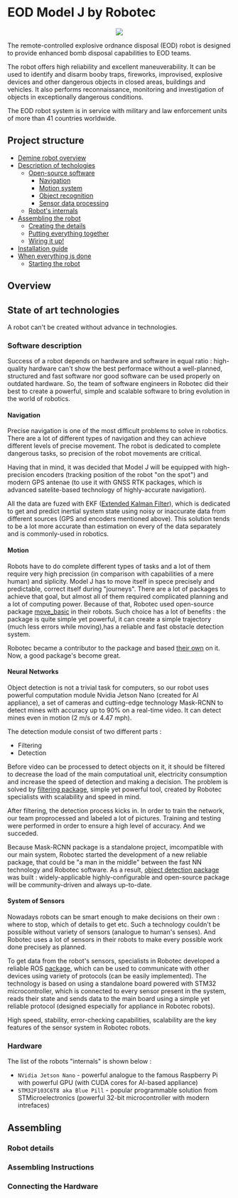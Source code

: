 # EOD Model J by Robotec

<p align="center">
  <img src="https://github.com/robotec-ua/eod_robot_j_info/blob/main/doc/images/model.png" />
</p>

The remote-controlled explosive ordnance disposal (EOD) robot is designed to provide enhanced bomb disposal capabilities to EOD teams.

The robot offers high reliability and excellent maneuverability. It can be used to identify and disarm booby traps, fireworks, improvised, explosive devices and other dangerous objects in closed areas, buildings and vehicles. It also performs reconnaissance, monitoring and investigation of objects in exceptionally dangerous conditions.

The EOD robot system is in service with military and law enforcement units of more than 41 countries worldwide.

## Project structure
* [Demine robot overview](#overview)
* [Description of techologies](#state_of_art_technologies)
    * [Open-source software](#software_description)
        * [Navigation](#navigation)
        * [Motion system](#motion)
        * [Object recognition](#neural_networks)
        * [Sensor data processing](#system_of_sensors)
    * [Robot's internals](#hardware)
* [Assembling the robot](#assembling)
    * [Creating the details](#robot_details)
    * [Putting everything together](#assembling_instructions)
    * [Wiring it up!](#connecting_the_hardware)
* [Installation guide](https://github.com/robotec-ua/demine_robot_h_install)
* [When everything is done]()
    * [Starting the robot](https://github.com/robotec-ua/demine_robot_h_launch)

## Overview


## State of art technologies
A robot can't be created without advance in technologies.

### Software description
Success of a robot depends on hardware and software in equal ratio : high-quality hardware can't show the best performace without a well-planned, structured and fast software nor good software can be used properly on outdated hardware. So, the team of software engineers in Robotec did their best to create a powerful, simple and scalable software to bring evolution in the world of robotics. 

#### Navigation
Precise navigation is one of the most difficult problems to solve in robotics. There are a lot of different types of navigation and they can achieve different levels of precise movement. The robot is dedicated to complete dangerous tasks, so precision of the robot movements are critical. 

Having that in mind, it was decided that Model J will be equipped with high-precision encoders (tracking position of the robot "on the spot") and modern GPS antenae (to use it with GNSS RTK packages, which is advanced satelite-based technology of highly-accurate navigation).

All the data are fuzed with EKF ([Extended Kalman Filter](https://en.wikipedia.org/wiki/Kalman_filter)), which is dedicated to get and predict inertial system state using noisy or inaccurate data from different sources (GPS and encoders mentioned above). This solution tends to be a lot more accurate than estimation on every of the data separately and is commonly-used in robotics. 

#### Motion
Robots have to do complete different types of tasks and a lot of them require very high precission (in comparison with capabilities of a mere human) and siplicity. Model J has to move itself in spece precisely and predictable, correct itself during "journeys". There are a lot of packages to achieve that goal, but almost all of them required complicated planning and a lot of computing power. Because of that, Robotec used open-source package [move_basic](https://github.com/UbiquityRobotics/move_basic) in their robots. Such choice has a lot of benefits : the package is quite simple yet powerful, it can create a simple trajectory (much less errors while moving),has a reliable and fast obstacle detection system. 

Robotec became a contributor to the package and based [their own](https://github.com/robotec-ua/robotec_move_basic) on it. Now, a good package's become great.

#### Neural Networks
Object detection is not a trivial task for computers, so our robot uses powerful computation module Nvidia Jetson Nano (created for AI appliance), a set of cameras and cutting-edge technology Mask-RCNN to detect mines with accuracy up to 90% on a real-time video. It can detect mines even in motion (2 m/s or 4.47 mph).

The detection module consist of two different parts :
* Filtering
* Detection

Before video can be processed to detect objects on it, it should be filtered to decrease the load of the main computatioal unit, electricity consumption and increase the speed of detection and making a decision. The problem is solved by [filtering package](https://github.com/robotec-ua/robotec_image_filtering), simple yet powerful tool, created by Robotec specialists with scalability and speed in mind.

After filtering, the detection process kicks in. In order to train the network, our team proprocessed and labeled a lot of pictures. Training and testing were performed in order to ensure a high level of accuracy. And we succeded.

Because Mask-RCNN package is a standalone project, imcompatible with our main system, Robotec started the development of a new reliable package, that could be "a man in the middle" between the fast NN technology and Robotec software. As a result, [object detection package](https://github.com/robotec-ua/robotec_mrcnn) was built : widely-applicable highly-configurable and open-source package will be community-driven and always up-to-date.

#### System of Sensors
Nowadays robots can be smart enough to make decisions on their own : where to stop, which of details to get etc. Such a technology couldn't be possible without variety of sensors (analogue to human's senses). And Robotec uses a lot of sensors in their robots to make every possible work done precisely as planned.

To get data from the robot's sensors, specialists in Robotec developed a reliable ROS [package](https://github.com/robotec-ua/robotec_sensor_processing), which can be used to communicate with other devices using variety of protocols (can be easily implemented). The technology is based on using a standalone board powered with STM32 microcontroller, which is connected to every sensor present in the system, reads their state and sends data to the main board using a simple yet reliable protocol (designed especially for appliance in Robotec robots). 

High speed, stability, error-checking capabilities, scalability are the key features of the sensor system in Robotec robots.

### Hardware
The list of the robots "internals" is shown below :
* `NVidia Jetson Nano` - powerful analogue to the famous Raspberry Pi with powerful GPU (with CUDA cores for AI-based appliance)
* `STM32F103C6T8 aka Blue Pill` - popular programmable solution from STMicroelectronics (powerful 32-bit microcontroller with modern intrefaces) 


## Assembling


### Robot details


### Assembling Instructions


### Connecting the Hardware

